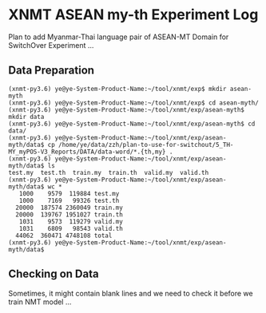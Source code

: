 # XNMT ASEAN my-th Experiment Log

Plan to add Myanmar-Thai language pair of ASEAN-MT Domain for SwitchOver Experiment ...  

## Data Preparation

```
(xnmt-py3.6) ye@ye-System-Product-Name:~/tool/xnmt/exp$ mkdir asean-myth
(xnmt-py3.6) ye@ye-System-Product-Name:~/tool/xnmt/exp$ cd asean-myth/
(xnmt-py3.6) ye@ye-System-Product-Name:~/tool/xnmt/exp/asean-myth$ mkdir data
(xnmt-py3.6) ye@ye-System-Product-Name:~/tool/xnmt/exp/asean-myth$ cd data/
(xnmt-py3.6) ye@ye-System-Product-Name:~/tool/xnmt/exp/asean-myth/data$ cp /home/ye/data/zzh/plan-to-use-for-switchout/5_TH-MY_myPOS-V3_Reports/DATA/data-word/*.{th,my} .
(xnmt-py3.6) ye@ye-System-Product-Name:~/tool/xnmt/exp/asean-myth/data$ ls
test.my  test.th  train.my  train.th  valid.my  valid.th
(xnmt-py3.6) ye@ye-System-Product-Name:~/tool/xnmt/exp/asean-myth/data$ wc *
   1000    9579  119884 test.my
   1000    7169   99326 test.th
  20000  187574 2360049 train.my
  20000  139767 1951027 train.th
   1031    9573  119279 valid.my
   1031    6809   98543 valid.th
  44062  360471 4748108 total
(xnmt-py3.6) ye@ye-System-Product-Name:~/tool/xnmt/exp/asean-myth/data$
```

## Checking on Data

Sometimes, it might contain blank lines and we need to check it before we train NMT model ...  

```

```

```

```

```

```

```

```

```

```

